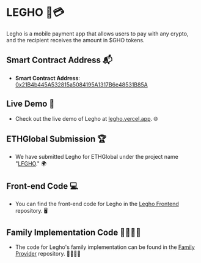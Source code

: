 # LEGHO 👻💳

Legho is a mobile payment app that allows users to pay with any crypto, and the recipient receives the amount in $GHO tokens.

## Smart Contract Address 📬

- **Smart Contract Address**: [0x21B4b445A532815a5084195A1317B6e48531B85A](https://sepolia.etherscan.io/address/0x21B4b445A532815a5084195A1317B6e48531B85A)

## Live Demo 🚀

- Check out the live demo of Legho at [legho.vercel.app](https://legho.vercel.app/). 🌐

## ETHGlobal Submission 🏆

- We have submitted Legho for ETHGlobal under the project name "[LFGHO](https://ethglobal.com/showcase/legho-42jbh)." 🌍

## Front-end Code 💻

- You can find the front-end code for Legho in the [Legho Frontend](https://github.com/dannpr/LGHO/tree/front-end) repository. 🖥️

## Family Implementation Code 👨‍👩‍👧‍👦

- The code for Legho's family implementation can be found in the [Family Provider](https://github.com/dannpr/LGHO/blob/front-end/components/provider.tsx) repository. 👨‍👩‍👧‍👦
